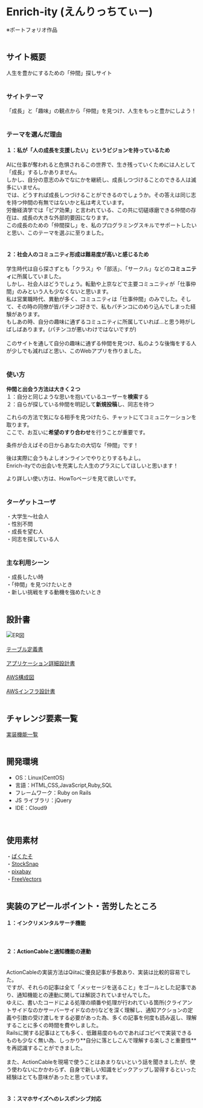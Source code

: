 # Enrich-ity (えんりっちてぃー)
※ポートフォリオ作品
<br>
<br>

## サイト概要

人生を豊かにするための「仲間」探しサイト
<br>
<br>

### サイトテーマ

「成長」と「趣味」の観点から「仲間」を見つけ、人生をもっと豊かにしよう！
<br>
<br>

### テーマを選んだ理由

#### １：私が「人の成長を支援したい」というビジョンを持っているため

AIに仕事が奪われると危惧されるこの世界で、生き残っていくためには人として「成長」するしかありません。
<br>
しかし、自分の意志のみでなにかを継続し、成長しつづけることのできる人は滅多にいません。
<br>
では、どうすれば成長しつづけることができるのでしょうか。その答えは同じ志を持つ仲間の有無ではないかと私は考えています。
<br>
労働経済学では「ピア効果」と言われている、この共に切磋琢磨できる仲間の存在は、成長の大きな外部的要因になります。
<br>
この成長のための「仲間探し」を、私のプログラミングスキルでサポートしたいと思い、このテーマを選ぶに至りました。
<br>
<br>

#### ２：社会人のコミュニティ形成は難易度が高いと感じるため

学生時代は自ら探さずとも「クラス」や「部活」、「サークル」などの**コミュニティ**に所属していました。
<br>
しかし、社会人はどうでしょう。転勤や上京などで主要コミュニティが「仕事仲間」のみという人も少なくないと思います。
<br>
私は営業職時代、異動が多く、コミュニティは「仕事仲間」のみでした。そして、その時の同僚が皆パチンコ好きで、私もパチンコにのめり込んでしまった経験があります。
<br>
もしあの時、自分の趣味に通ずるコミュニティに所属していれば...と思う時がしばしばあります。(パチンコが悪いわけではないですが)
<br>
<br>
このサイトを通して自分の趣味に通ずる仲間を見つけ、私のような後悔をする人が少しでも減ればと思い、このWebアプリを作りました。
<br>
<br>

### 使い方

**仲間と出会う方法は大きく２つ**
<br>
１：自分と同じような思いを抱いているユーザーを**検索**する
<br>
２：自らが探している仲間を明記して**新規投稿**し、同志を待つ


これらの方法で気になる相手を見つけたら、チャットにてコミュニケーションを取ります。
<br>
ここで、お互いに**希望のすり合わせ**を行うことが重要です。

条件が合えばその日からあなたの大切な「仲間」です！

後は実際に会うもよしオンラインでやりとりするもよし。
<br>
Enrich-ityでの出会いを充実した人生のプラスにしてほしいと思います！

より詳しい使い方は、HowToページを見て欲しいです。
<br>
<br>

### ターゲットユーザ

・大学生〜社会人
<br>
・性別不問
<br>
・成長を望む人
<br>
・同志を探している人
<br>
<br>

### 主な利用シーン

・成長したい時
<br>
・「仲間」を見つけたいとき
<br>
・新しい挑戦をする動機を強めたいとき
<br>
<br>

## 設計書

![ER図](https://user-images.githubusercontent.com/65483033/116206141-77ef8780-a779-11eb-9425-73b2eb3d0ee7.png)
<br>
<br>
[テーブル定義書](https://docs.google.com/spreadsheets/d/1YgOBLgpdU9jex5Q32fSng10eN3muoxe-w-8gzkpTG7c/edit#gid=1247326819)
<br>
<br>
[アプリケーション詳細設計書](https://docs.google.com/spreadsheets/d/1GfmoIgWYWwRi0FsoZoKnm0xGThhiSfdfCTNaqozyDP4/edit#gid=1224226657)
<br>
<br>
[AWS構成図](https://user-images.githubusercontent.com/65483033/118254555-2fa8c700-b4e6-11eb-82f0-6862ce2f09fd.png)
<br>
<br>
[AWSインフラ設計書](https://docs.google.com/spreadsheets/d/1IHKD7vsht5Z17kucgRij2zv9GGeylAUiZX0q9JfbjEU/edit#gid=400780309)
<br>
<br>
## チャレンジ要素一覧

[実装機能一覧](https://docs.google.com/spreadsheets/d/1R0m2ik__0ZudC0S6QdJczHlEcfyxd7Cc7yBdT_-YnA8/edit#gid=0)
<br>
<br>

## 開発環境

- OS：Linux(CentOS)
- 言語：HTML,CSS,JavaScript,Ruby,SQL
- フレームワーク：Ruby on Rails
- JS ライブラリ：jQuery
- IDE：Cloud9

<br>

## 使用素材

・[ぱくたそ](https://www.pakutaso.com/)
<br>
・[StockSnap](https://stocksnap.io/)
<br>
・[pixabay](https://pixabay.com/ja/)
<br>
・[FreeVectors](https://www.freepik.com/)
<br>
<br>

## 実装のアピールポイント・苦労したところ

#### １：インクリメンタルサーチ機能
<br>

#### ２：ActionCableと通知機能の連動
<br>
ActionCableの実装方法はQiitaに優良記事が多数あり、実装は比較的容易でした。
<br>
ですが、それらの記事は全て「メッセージを送ること」をゴールとした記事であり、通知機能との連動に関しては解説されていませんでした。
<br>
ゆえに、書いたコードによる処理の順番や処理が行われている箇所(クライアントサイドなのかサーバーサイドなのか)などを深く理解し、通知アクションの定義や引数の受け渡しをする必要があった為、多くの記事を何度も読み返し、理解することに多くの時間を費やしました。
<br>
Railsに関する記事はとても多く、低難易度のものであればコピペで実装できるものも少なく無い為、しっかり**自分に落としこんで理解する楽しさと重要性**を再認識することができました。
<br>
<br>
また、ActionCableを現場で使うことはあまりないという話を聞きましたが、使う使わないにかかわらず、自身で新しい知識をピックアップし習得するといった経験はとても意味があったと思っています。
<br>
<br>

#### ３：スマホサイズへのレスポンシブ対応